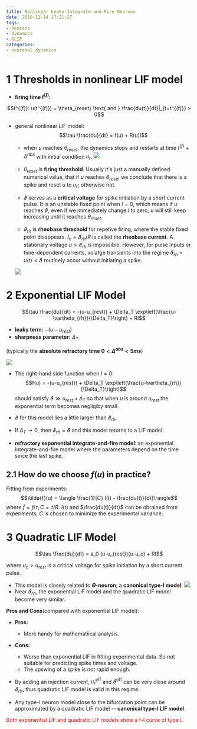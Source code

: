 ```yaml
---
title: Nonlinear Leaky-Integrate-and-Fire Neurons
date: 2018-12-14 17:21:27
tags:
- neurons
- dynamics
- GLIF
categories:
- neuronal dynamics
---
```


# 1 Thresholds in nonlinear LIF model

- **firing time $t^{(f)}$:**

$$t^{(f)}: u(t^{(f)}) = \theta_{reset} \text{ and } \frac{du(t)}{dt}|_{t=t^{(f)}} > 0$$

- general nonlinear LIF model:
$$\tau \frac{du}{dt} = f(u) + R(u)I$$
    - when $u$ reaches $\theta_{reset}$, the dynamics stops and restarts at time $t^{(f)}+\Delta^{abs}$ with initial condition $u_r$. 
    ![](https://raw.githubusercontent.com/hengjiwang/blog_figures/master/rheo.png)
    - $\theta_{reset}$ is **firing threshold**. Usually it's just a manually defined numerical value, that if $u$ reaches $\theta_{reset}$ we conclude that there is a spike and reset $u$ to $u_r$; otherwise not.

    - $\vartheta$ serves as a **critical voltage** for spike initiation by a short current pulse. It is an unstable fixed point when $I=0$, which means if $u$ reaches $\vartheta$, even if we immediately change $I$ to zero, $u$ will still keep increasing until it reaches $\theta_{reset}$.
 
    - $\vartheta_{rh}$ is **rheobase threshold** for repetive firing, where the stable fixed point disappears. $I_c = \vartheta_{rh}/R$ is called the **rheobase current**. A stationary voltage $u>\vartheta_{rh}$ is impossible. However, for pulse inputs or time-dependent currents, volatge transients into the regime $\vartheta_{rh} < u(t) < \vartheta$ routinely occur without initiating a spike. 

    ![](https://raw.githubusercontent.com/hengjiwang/blog_figures/master/phasethres.png)
  
# 2 Exponential LIF Model

$$\tau \frac{du}{dt} = -(u-u_{rest}) + \Delta_T \exp\left(\frac{u-\vartheta_{rh}}{\Delta_T}\right) + RI$$

- **leaky term:** $-(u-u_{rest})$
- **sharpness parameter:** $\Delta_T$
  
(typically the **absolute refractory time $0< \Delta^{abs}< 5ms$**)

![](https://raw.githubusercontent.com/hengjiwang/blog_figures/master/expLIF.png)

- The right-hand side function when $I=0$: 
$$f(u) = -(u-u_{rest}) + \Delta_T \exp\left(\frac{u-\vartheta_{rh}}{\Delta_T}\right)$$
should satisfy $\vartheta \gg u_{rest} + \Delta_T$ so that when $u$ is around $u_{rest}$ the exponential term becomes negligiby small. 

- $\vartheta$ for this model lies a little larger than $\vartheta_{rh}$.

- If $\Delta_T \rightarrow 0$, then $\vartheta_{rh} = \vartheta$ and this model returns to a LIF model. 

- **refractory exponential integrate-and-fire model**: an exponential integrate-and-fire model where the parameters depend on the time since the last spike. 
## 2.1 How do we choose $f(u)$ in practice?

Fitting from experiments:
$$\tilde{f}(u) = \langle \frac{1}{C} I(t) - \frac{du(t)}{dt}\rangle$$
where $\tilde{f} = f/\tau, C=\tau/R$.
$I(t)$ and $\frac{du(t)}{dt}$ can be obrained from experiments, $C$ is chosen to minimize the experimental variance. 

# 3 Quadratic LIF Model

$$\tau \frac{du}{dt} = a_0 (u-u_{rest})(u-u_c) + RI$$

where $u_c > u_{rest}$ is a critical voltage for spike initiation by a short current pulse.

- This model is closely related to **$\Theta$-neuron**, a **canonical type-I model**. 
  ![](https://raw.githubusercontent.com/hengjiwang/blog_figures/master/quadrandexp.png)
- Near $\vartheta_{rh}$, the exponential LIF model and the quadratic LIF model become very similar.  

**Pros and Cons**(compared with exponential LIF model):

- **Pros:**
  - More handy for mathematiical analysis.
  
- **Cons:**
  - Worse than exponential LIF in fitting experimental data. So not suitable for predicting spike times and voltage.
  - The upswing of a spike is not rapid enough. 

- By adding an injection current, $u_r^{\text{eff}}$ and $\vartheta^{\text{eff}}$ can be very close around $\vartheta_{rh}$, thus quadratic LIF model is valid in this regime.

- Any type-I neuron model close to the bifurcation point can be approximated by a quadratic LIF model -- **canonical type-I LIF model**.

<font color='red'> Both exponential LIF and quadratic LIF models show a f-I curve of type I.
